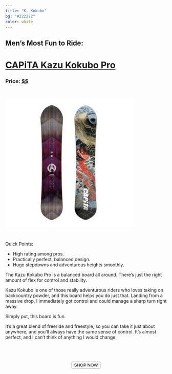 ```yaml
---
title: "K. Kokubo"
bg: "#222222"
color: white
---
```


<!-- https://www.amazon.com/Capita-Mens-Kazu-Kokubo-Pro/dp/B072WK89RQ/ref=sr_1_1?ie=UTF8&qid=1514049663&sr=8-1&keywords=CAPiTA%2BKazu%2BKokubo%2BPro&th=1&psc=1 -->
<!-- http://amzn.to/2BJ1F8J -->

## Men’s Most Fun to Ride:

# [CAPiTA Kazu Kokubo Pro](http://amzn.to/2BJ1F8J)

### Price: [$$](http://amzn.to/2BJ1F8J)

<img class="circle-img" src="/img/kk.jpg" height="400em" width="400em" style="margin: 2em 0 2em 0" />

Quick Points:

- High rating among pros.
- Practically perfect, balanced design.
- Huge stepdowns and adventurous heights smoothly.

The Kazu Kokubo Pro is a balanced board all around. There’s just the right amount of flex for control and stability.

Kazu Kokubo is one of those really adventurous riders who loves taking on backcountry powder, and this board helps you do just that. Landing from a massive drop, I immediately got control and could manage a sharp turn right away.

Simply put, this board is fun.

It’s a great blend of freeride and freestyle, so you can take it just about anywhere, and you’ll always have the same sense of control. It’s almost perfect, and I can’t think of anything I would change.

<form action="http://amzn.to/2BJ1F8J">
 <center><input type="submit" value="SHOP NOW" class="css3button" style="margin-top: 4em"></center>
</form>
